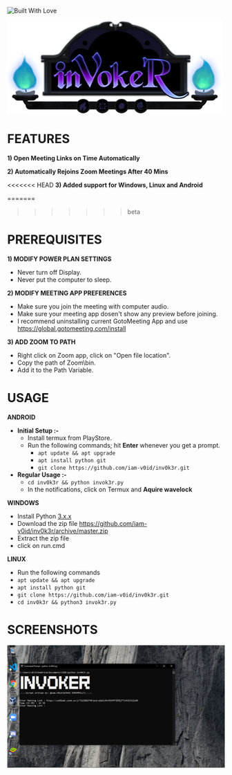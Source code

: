 <p align="left">
  <a><img title="Built With Love" src="https://forthebadge.com/images/badges/built-with-love.svg" ></a>
 </p>
 <p align="left">
  <img src="https://github.com/iam-v0id/inv0k3r/blob/master/banner.png">  
</p>


# FEATURES
**1) Open Meeting Links on Time Automatically**

**2) Automatically Rejoins Zoom Meetings After 40 Mins**

<<<<<<< HEAD
**3) Added support for Windows, Linux and Android**

=======
>>>>>>> beta
# PREREQUISITES
**1) MODIFY POWER PLAN SETTINGS**
- Never turn off Display.
- Never put the computer to sleep.

**2) MODIFY MEETING APP PREFERENCES**
- Make sure you join the meeting with computer audio.
- Make sure your meeting app dosen't show any preview before joining.
- I recommend uninstalling current GotoMeeting App and use https://global.gotomeeting.com/install

**3) ADD ZOOM TO PATH** 
- Right click on Zoom app, click on "Open file location".
- Copy the path of Zoom\bin.
- Add it to the Path Variable.

# USAGE
**ANDROID**
- **Initial Setup :-**
    - Install termux from PlayStore.
    - Run the following commands; hit **Enter** whenever you get a prompt.
      - ``apt update && apt upgrade``
      - ``apt install python git``
      - ``git clone https://github.com/iam-v0id/inv0k3r.git``
- **Regular Usage :-**
  - ``cd inv0k3r && python invok3r.py``
  - In the notifications, click on Termux and **Aquire wavelock** 

**WINDOWS**
- Install Python <a href="https://www.python.org/downloads/">3.x.x</a>
- Download the zip file https://github.com/iam-v0id/inv0k3r/archive/master.zip
- Extract the zip file
- click on run.cmd

**LINUX**
- Run the following commands
- ``apt update && apt upgrade``
- ``apt install python git``
- ``git clone https://github.com/iam-v0id/inv0k3r.git``
- ``cd inv0k3r && python3 invok3r.py``


# SCREENSHOTS

<p align="left">
  <a><img src="https://github.com/iam-v0id/inv0k3r/blob/master/Screenshot.png" ></a>
</p>
